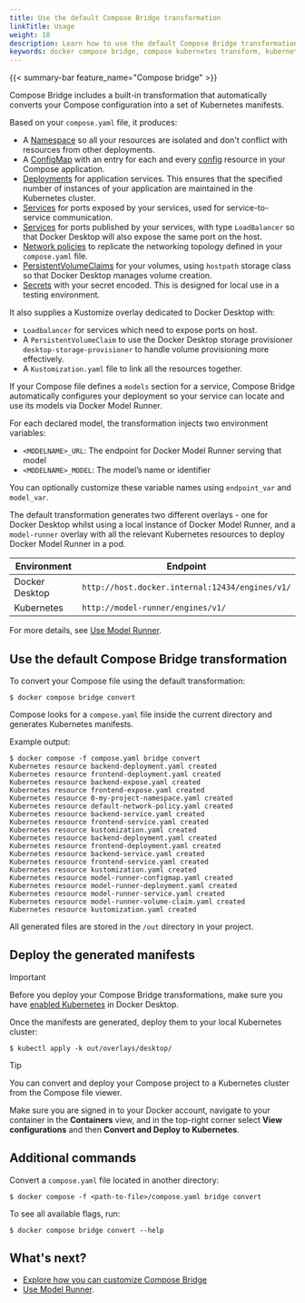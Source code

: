 ```yaml
---
title: Use the default Compose Bridge transformation
linkTitle: Usage
weight: 10
description: Learn how to use the default Compose Bridge transformation to convert Compose files into Kubernetes manifests
keywords: docker compose bridge, compose kubernetes transform, kubernetes from compose, compose bridge convert, compose.yaml to kubernetes
---
```


{{< summary-bar feature_name="Compose bridge" >}}

Compose Bridge includes a built-in transformation that automatically converts your Compose configuration into a set of Kubernetes manifests.

Based on your `compose.yaml` file, it produces:

- A [Namespace](https://kubernetes.io/docs/concepts/overview/working-with-objects/namespaces/) so all your resources are isolated and don't conflict with resources from other deployments.
- A [ConfigMap](https://kubernetes.io/docs/concepts/configuration/configmap/) with an entry for each and every [config](/reference/compose-file/configs.md) resource in your Compose application.
- [Deployments](https://kubernetes.io/docs/concepts/workloads/controllers/deployment/) for application services. This ensures that the specified number of instances of your application are maintained in the Kubernetes cluster.
- [Services](https://kubernetes.io/docs/concepts/services-networking/service/) for ports exposed by your services, used for service-to-service communication.
- [Services](https://kubernetes.io/docs/concepts/services-networking/service/) for ports published by your services, with type `LoadBalancer` so that Docker Desktop will also expose the same port on the host.
- [Network policies](https://kubernetes.io/docs/concepts/services-networking/network-policies/) to replicate the networking topology defined in your `compose.yaml` file. 
- [PersistentVolumeClaims](https://kubernetes.io/docs/concepts/storage/persistent-volumes/) for your volumes, using `hostpath` storage class so that Docker Desktop manages volume creation.
- [Secrets](https://kubernetes.io/docs/concepts/configuration/secret/) with your secret encoded. This is designed for local use in a testing environment.

It also supplies a Kustomize overlay dedicated to Docker Desktop with:
 - `Loadbalancer` for services which need to expose ports on host.
 - A `PersistentVolumeClaim` to use the Docker Desktop storage provisioner `desktop-storage-provisioner` to handle volume provisioning more effectively.
 - A `Kustomization.yaml` file to link all the resources together.

If your Compose file defines a `models` section for a service, Compose Bridge automatically configures your deployment so your service can locate and use its models via Docker Model Runner.

For each declared model, the transformation injects two environment variables:

- `<MODELNAME>_URL`: The endpoint for Docker Model Runner serving that model  
- `<MODELNAME>_MODEL`: The model’s name or identifier

You can optionally customize these variable names using `endpoint_var` and `model_var`.

The default transformation generates two different overlays - one for Docker Desktop whilst using a local instance of Docker Model Runner, and a `model-runner` overlay with all the relevant Kubernetes resources to deploy Docker Model Runner in a pod. 

| Environment    | Endpoint                                        |
| -------------- | ----------------------------------------------- |
| Docker Desktop | `http://host.docker.internal:12434/engines/v1/` |
| Kubernetes     | `http://model-runner/engines/v1/`               |


For more details, see [Use Model Runner](use-model-runner.md).

## Use the default Compose Bridge transformation

To convert your Compose file using the default transformation:

```console
$ docker compose bridge convert
```

Compose looks for a `compose.yaml` file inside the current directory and generates Kubernetes manifests.

Example output:

```console
$ docker compose -f compose.yaml bridge convert
Kubernetes resource backend-deployment.yaml created
Kubernetes resource frontend-deployment.yaml created
Kubernetes resource backend-expose.yaml created
Kubernetes resource frontend-expose.yaml created
Kubernetes resource 0-my-project-namespace.yaml created
Kubernetes resource default-network-policy.yaml created
Kubernetes resource backend-service.yaml created
Kubernetes resource frontend-service.yaml created
Kubernetes resource kustomization.yaml created
Kubernetes resource backend-deployment.yaml created
Kubernetes resource frontend-deployment.yaml created
Kubernetes resource backend-service.yaml created
Kubernetes resource frontend-service.yaml created
Kubernetes resource kustomization.yaml created
Kubernetes resource model-runner-configmap.yaml created
Kubernetes resource model-runner-deployment.yaml created
Kubernetes resource model-runner-service.yaml created
Kubernetes resource model-runner-volume-claim.yaml created
Kubernetes resource kustomization.yaml created
```

All generated files are stored in the `/out` directory in your project.

## Deploy the generated manifests

> [!IMPORTANT]
>
> Before you deploy your Compose Bridge transformations, make sure you have [enabled Kubernetes](/manuals/desktop/settings-and-maintenance/settings.md#kubernetes) in Docker Desktop.

Once the manifests are generated, deploy them to your local Kubernetes cluster:

```console
$ kubectl apply -k out/overlays/desktop/
```

> [!TIP]
>
> You can convert and deploy your Compose project to a Kubernetes cluster from the Compose file viewer.
> 
> Make sure you are signed in to your Docker account, navigate to your container in the **Containers** view, and in the top-right corner select **View configurations** and then **Convert and Deploy to Kubernetes**. 

## Additional commands

Convert a `compose.yaml` file located in another directory:

```console
$ docker compose -f <path-to-file>/compose.yaml bridge convert
```

To see all available flags, run:

```console
$ docker compose bridge convert --help
```

## What's next?

- [Explore how you can customize Compose Bridge](customize.md)
- [Use Model Runner](use-model-runner.md).